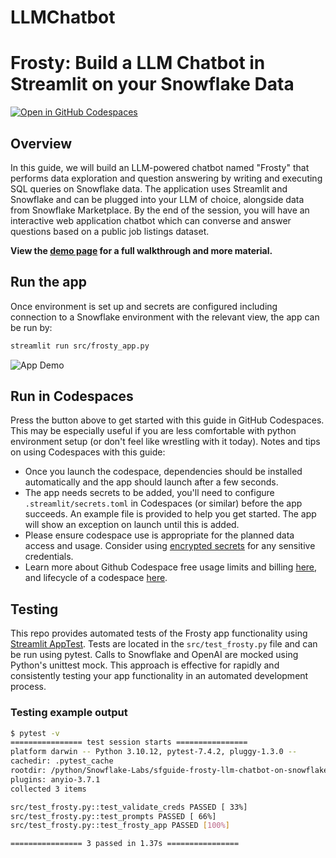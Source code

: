 # LLMChatbot
# Frosty: Build a LLM Chatbot in Streamlit on your Snowflake Data

[![Open in GitHub Codespaces](https://github.com/codespaces/badge.svg)](https://codespaces.new/Snowflake-Labs/sfguide-frosty-llm-chatbot-on-streamlit-snowflake?quickstart=1)

## Overview

In this guide, we will build an LLM-powered chatbot named "Frosty" that performs data exploration and question answering by writing and executing SQL queries on Snowflake data. The application uses Streamlit and Snowflake and can be plugged into your LLM of choice, alongside data from Snowflake Marketplace. By the end of the session, you will have an interactive web application chatbot which can converse and answer questions based on a public job listings dataset.

**View the [demo page](https://developers.snowflake.com/demos/data-exploration-llm-chatbot/) for a full walkthrough and more material.**

## Run the app

Once environment is set up and secrets are configured including connection to a Snowflake environment with the relevant view, the app can be run by:

```sh
streamlit run src/frosty_app.py
```

![App Demo](./assets/App_Demo.gif)

## Run in Codespaces

Press the button above to get started with this guide in GitHub Codespaces. This may be especially useful if you are less comfortable with python environment setup (or don't feel like wrestling with it today). Notes and tips on using Codespaces with this guide:

- Once you launch the codespace, dependencies should be installed automatically and the app should launch after a few seconds.
- The app needs secrets to be added, you'll need to configure `.streamlit/secrets.toml` in Codespaces (or similar) before the app succeeds. An example file is provided to help you get started. The app will show an exception on launch until this is added.
- Please ensure codespace use is appropriate for the planned data access and usage. Consider using [encrypted secrets](https://docs.github.com/en/codespaces/managing-your-codespaces/managing-encrypted-secrets-for-your-codespaces) for any sensitive credentials.
- Learn more about Github Codespace free usage limits and billing [here](https://docs.github.com/en/billing/managing-billing-for-github-codespaces/about-billing-for-github-codespaces), and lifecycle of a codespace [here](https://docs.github.com/en/codespaces/getting-started/the-codespace-lifecycle).

## Testing

This repo provides automated tests of the Frosty app functionality using
[Streamlit AppTest](https://docs.streamlit.io/library/advanced-features/app-testing).
Tests are located in the `src/test_frosty.py` file and can be run using pytest. Calls to
Snowflake and OpenAI are mocked using Python's unittest mock. This approach is effective
for rapidly and consistently testing your app functionality in an automated development process.

### Testing example output

```sh
$ pytest -v
================ test session starts ================
platform darwin -- Python 3.10.12, pytest-7.4.2, pluggy-1.3.0 --
cachedir: .pytest_cache
rootdir: /python/Snowflake-Labs/sfguide-frosty-llm-chatbot-on-snowflake
plugins: anyio-3.7.1
collected 3 items

src/test_frosty.py::test_validate_creds PASSED [ 33%]
src/test_frosty.py::test_prompts PASSED [ 66%]
src/test_frosty.py::test_frosty_app PASSED [100%]

================ 3 passed in 1.37s ================
```
